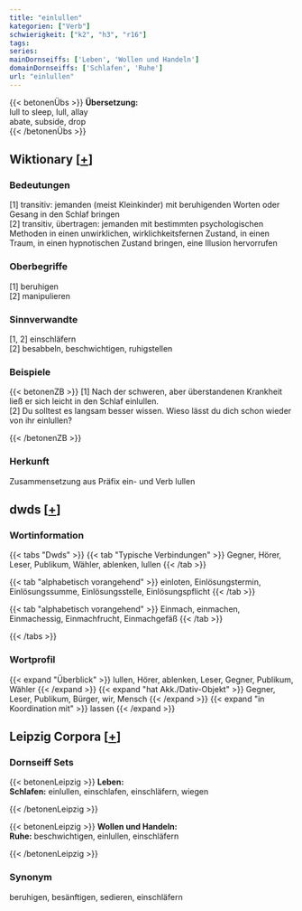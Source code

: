 ```yaml
---
title: "einlullen"
kategorien: ["Verb"]
schwierigkeit: ["k2", "h3", "r16"]
tags:
series:
mainDornseiffs: ['Leben', 'Wollen und Handeln']
domainDornseiffs: ['Schlafen', 'Ruhe']
url: "einlullen"
---
```


{{< betonenÜbs >}}
**Übersetzung:**  
lull to sleep, lull, allay  
abate, subside, drop  
{{< /betonenÜbs >}}

## Wiktionary [[+](https://de.wiktionary.org/wiki/einlullen)]

### Bedeutungen
[1] transitiv: jemanden (meist Kleinkinder) mit beruhigenden Worten oder Gesang in den Schlaf bringen  
[2] transitiv, übertragen: jemanden mit bestimmten psychologischen Methoden in einen unwirklichen, wirklichkeitsfernen Zustand, in einen Traum, in einen hypnotischen Zustand bringen, eine Illusion hervorrufen  

### Oberbegriffe
[1] beruhigen  
[2] manipulieren  

### Sinnverwandte
[1, 2] einschläfern  
[2] besabbeln, beschwichtigen, ruhigstellen  

### Beispiele
{{< betonenZB >}}
[1] Nach der schweren, aber überstandenen Krankheit ließ er sich leicht in den Schlaf einlullen.  
[2] Du solltest es langsam besser wissen. Wieso lässt du dich schon wieder von ihr einlullen?  

{{< /betonenZB >}}
### Herkunft
Zusammensetzung aus Präfix ein- und Verb lullen  



## dwds [[+](https://www.dwds.de/wb/einlullen)]

### Wortinformation
{{< tabs "Dwds" >}}
{{< tab "Typische Verbindungen" >}}
Gegner, Hörer, Leser, Publikum, Wähler, ablenken, lullen
{{< /tab >}}

{{< tab "alphabetisch vorangehend" >}}
einloten, Einlösungstermin, Einlösungssumme, Einlösungsstelle, Einlösungspflicht
{{< /tab >}}

{{< tab "alphabetisch vorangehend" >}}
Einmach, einmachen, Einmachessig, Einmachfrucht, Einmachgefäß
{{< /tab >}}

{{< /tabs >}}

### Wortprofil
{{< expand "Überblick" >}} lullen, Hörer, ablenken, Leser, Gegner, Publikum, Wähler {{< /expand >}}
{{< expand "hat Akk./Dativ-Objekt" >}} Gegner, Leser, Publikum, Bürger, wir, Mensch {{< /expand >}}
{{< expand "in Koordination mit" >}} lassen {{< /expand >}}

## Leipzig Corpora [[+](https://corpora.uni-leipzig.de/en/res?word=einlullen&corpusId=deu_newscrawl-public_2018)]

### Dornseiff Sets
{{< betonenLeipzig >}}
**Leben:**  
**Schlafen:** einlullen, einschlafen, einschläfern, wiegen  

{{< /betonenLeipzig >}}


{{< betonenLeipzig >}}
**Wollen und Handeln:**  
**Ruhe:** beschwichtigen, einlullen, einschläfern  

{{< /betonenLeipzig >}}

### Synonym
beruhigen, besänftigen, sedieren, einschläfern

